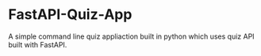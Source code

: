 # FastAPI-Quiz-App
A simple command line quiz appliaction built in python which uses quiz API built with FastAPI.
